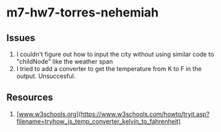 # m7-hw7-torres-nehemiah

## Issues
1. I couldn't figure out how to input the city without using similar code to "childNode" like the weather span
2. I tried to add a converter to get the temperature from K to F in the output. Unsuccesful.

## Resources
  1. [www.w3schools.org](https://www.w3schools.com/howto/tryit.asp?filename=tryhow_js_temp_converter_kelvin_to_fahrenheit)
